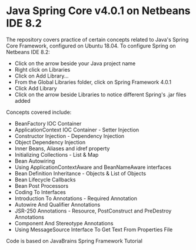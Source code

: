 # Java Spring Core v4.0.1 on Netbeans IDE 8.2

The repository covers practice of certain concepts related to Java's Spring Core Framework, configured on Ubuntu 18.04. To configure Spring on Netbeans IDE 8.2:
- Click on the arrow beside your Java project name
- Right click on Libraries
- Click on Add Library...
- From the Global Libraries folder, click on Spring Framework 4.0.1
- Click Add Library
- Click on the arrow beside Libraries to notice different Spring's .jar files added

Concepts covered include:

- BeanFactory IOC Container
- ApplicationContext IOC Container - Setter Injection
- Constructor Injection - Dependency Injection
- Object Dependency Injection
- Inner Beans, Aliases and idref property
- Initializing Collections - List & Map
- Bean Autowiring
- Using ApplicationContextAware and BeanNameAware interfaces
- Bean Definition Inheritance - Objects & List of Objects
- Bean Lifecycle Callbacks
- Bean Post Processors
- Coding To Interfaces
- Introduction To Annotations - Required Annotation
- Autowire And Qualifier Annotations
- JSR-250 Annotations - Resource, PostConstruct and PreDestroy Annotations
- Component And Stereotype Annotations
- Using MessageSource Interface To Get Text From Properties File

Code is based on JavaBrains Spring Framework Tutorial

